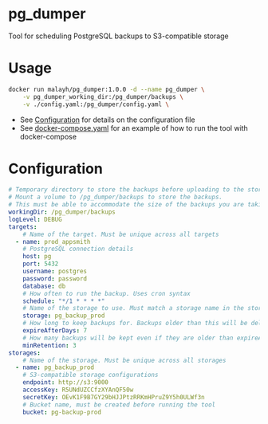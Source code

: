 # pg_dumper
Tool for scheduling PostgreSQL backups to S3-compatible storage

# Usage

```bash
docker run malayh/pg_dumper:1.0.0 -d --name pg_dumper \
    -v pg_dumper_working_dir:/pg_dumper/backups \
    -v ./config.yaml:/pg_dumper/config.yaml \
```
- See [Configuration](#Configuration) for details on the configuration file
- See [docker-compose.yaml](docker-compose.yaml) for an example of how to run the tool with docker-compose

# Configuration

```yaml
# Temporary directory to store the backups before uploading to the storage
# Mount a volume to /pg_dumper/backups to store the backups. 
# This must be able to accommodate the size of the backups you are taking.
workingDir: /pg_dumper/backups
logLevel: DEBUG
targets:
    # Name of the target. Must be unique across all targets
  - name: prod_appsmith
    # PostgreSQL connection details
    host: pg
    port: 5432
    username: postgres
    password: password
    database: db
    # How often to run the backup. Uses cron syntax
    schedule: "*/1 * * * *" 
    # Name of the storage to use. Must match a storage name in the storages section
    storage: pg_backup_prod
    # How long to keep backups for. Backups older than this will be deleted
    expireAfterDays: 7
    # How many backups will be kept even if they are older than expireAfterDays
    minRetention: 3
storages:
    # Name of the storage. Must be unique across all storages
  - name: pg_backup_prod
    # S3-compatible storage configurations
    endpoint: http://s3:9000
    accessKey: R5UNdUZCCfzXYAnQF50w
    secretKey: OEvK1F9B7GY29bHJJPtzRRKmHPruZ9Y5h0ULWf3n
    # Bucket name, must be created before running the tool
    bucket: pg-backup-prod

```